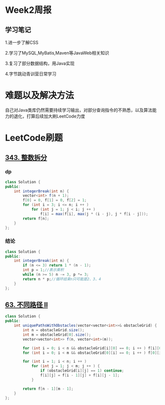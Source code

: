 # Week2周报

## 学习笔记

 1.进一步了解CSS

 2.学习了MySQL,MyBatis,Maven等JavaWeb相关知识

 3.复习了部分数据结构，用Java实现

 4.字节跳动青训营日常学习

# 难题以及解决方法

自己对Java类库仍然需要持续学习输出，对部分查询指令的不熟悉，以及算法能力的退化，打算后续加大刷LeetCode力度

# LeetCode刷题

## [343. 整数拆分](https://leetcode.cn/problems/integer-break/)

### dp

```java
class Solution {
public:
    int integerBreak(int n) {
        vector<int> f(n + 1);
        f[0] = 0, f[1] = 0, f[2] = 1;
        for (int i = 3; i <= n; i ++ ) 
            for (int j = 1; j < i; j ++ ) 
                f[i] = max(f[i], max(j * (i - j), j * f[i - j]));
        return f[n];
    }
};
```

### 结论

```java
class Solution {
public:
    int integerBreak(int n) {
        if (n <= 3) return 1 * (n - 1);
        int p = 1;//表示乘积
        while (n >= 5) n -= 3, p *= 3;
        return n * p;//循环结束n只可能是2、3、4
    }
};
```

## [63. 不同路径 II](https://leetcode.cn/problems/unique-paths-ii/)

```java
class Solution {
public:
    int uniquePathsWithObstacles(vector<vector<int>>& obstacleGrid) {
        int n = obstacleGrid.size();
        int m = obstacleGrid[0].size();    
        vector<vector<int>> f(n, vector<int>(m));

        for (int i = 0; i < n && obstacleGrid[i][0] == 0; i ++ ) f[i][0] = 1;
        for (int i = 0; i < m && obstacleGrid[0][i] == 0; i ++ ) f[0][i] = 1;

        for (int i = 1; i < n; i ++ ) 
            for (int j = 1; j < m; j ++ ) {
                if (obstacleGrid[i][j] == 1) continue;
                f[i][j] = f[i - 1][j] + f[i][j - 1];
            }

        return f[n - 1][m - 1];
    }
};
```

